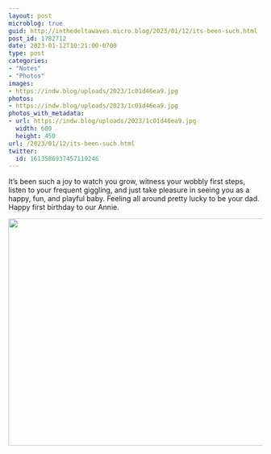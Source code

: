 ```yaml
---
layout: post
microblog: true
guid: http://inthedeltawaves.micro.blog/2023/01/12/its-been-such.html
post_id: 1782712
date: 2023-01-12T10:21:00-0700
type: post
categories:
- "Notes"
- "Photos"
images:
- https://indw.blog/uploads/2023/1c01d46ea9.jpg
photos:
- https://indw.blog/uploads/2023/1c01d46ea9.jpg
photos_with_metadata:
- url: https://indw.blog/uploads/2023/1c01d46ea9.jpg
  width: 600
  height: 450
url: /2023/01/12/its-been-such.html
twitter:
  id: 1613586937457119246
---
```

It’s been such a joy to watch you grow, witness your wobbly first steps, listen to your frequent giggling, and just take pleasure in seeing you as a happy, fun, and playful baby. Feeling all around pretty lucky to be your dad. Happy first birthday to our Annie.

<img src="uploads/2023/1c01d46ea9.jpg" width="600" height="450" alt="">
